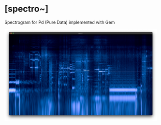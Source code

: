 # [spectro~]
Spectrogram for Pd (Pure Data) implemented with Gem

![spectro~ Gem windows screenshot](spectro%7E-screenshot.png)
